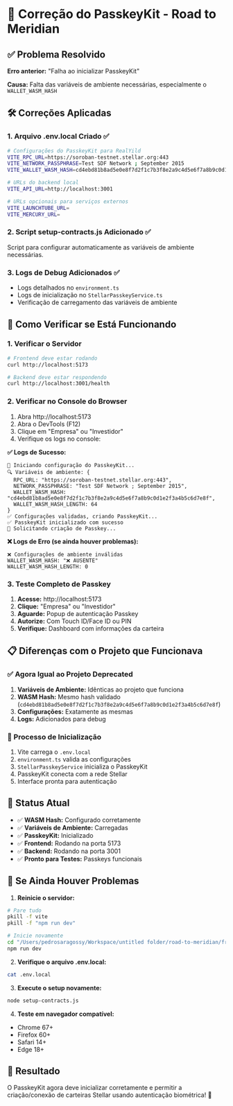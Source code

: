 # 🔧 Correção do PasskeyKit - Road to Meridian

## ✅ Problema Resolvido

**Erro anterior:** "Falha ao inicializar PasskeyKit"

**Causa:** Falta das variáveis de ambiente necessárias, especialmente o `WALLET_WASM_HASH`

## 🛠️ Correções Aplicadas

### 1. **Arquivo .env.local Criado** ✅

```bash
# Configurações do PasskeyKit para RealYild
VITE_RPC_URL=https://soroban-testnet.stellar.org:443
VITE_NETWORK_PASSPHRASE=Test SDF Network ; September 2015
VITE_WALLET_WASM_HASH=cd4ebd81b8ad5e0e8f7d2f1c7b3f8e2a9c4d5e6f7a8b9c0d1e2f3a4b5c6d7e8f

# URLs do backend local
VITE_API_URL=http://localhost:3001

# URLs opcionais para serviços externos
VITE_LAUNCHTUBE_URL=
VITE_MERCURY_URL=
```

### 2. **Script setup-contracts.js Adicionado** ✅

Script para configurar automaticamente as variáveis de ambiente necessárias.

### 3. **Logs de Debug Adicionados** ✅

- Logs detalhados no `environment.ts`
- Logs de inicialização no `StellarPasskeyService.ts`
- Verificação de carregamento das variáveis de ambiente

## 🚀 Como Verificar se Está Funcionando

### 1. **Verificar o Servidor**
```bash
# Frontend deve estar rodando
curl http://localhost:5173

# Backend deve estar respondendo
curl http://localhost:3001/health
```

### 2. **Verificar no Console do Browser**

1. Abra http://localhost:5173
2. Abra o DevTools (F12)
3. Clique em "Empresa" ou "Investidor"
4. Verifique os logs no console:

**✅ Logs de Sucesso:**
```
🔧 Iniciando configuração do PasskeyKit...
🔍 Variáveis de ambiente: {
  RPC_URL: "https://soroban-testnet.stellar.org:443",
  NETWORK_PASSPHRASE: "Test SDF Network ; September 2015", 
  WALLET_WASM_HASH: "cd4ebd81b8ad5e0e8f7d2f1c7b3f8e2a9c4d5e6f7a8b9c0d1e2f3a4b5c6d7e8f",
  WALLET_WASM_HASH_LENGTH: 64
}
✅ Configurações validadas, criando PasskeyKit...
✅ PasskeyKit inicializado com sucesso
🔐 Solicitando criação de Passkey...
```

**❌ Logs de Erro (se ainda houver problemas):**
```
❌ Configurações de ambiente inválidas
WALLET_WASM_HASH: "❌ AUSENTE"
WALLET_WASM_HASH_LENGTH: 0
```

### 3. **Teste Completo de Passkey**

1. **Acesse:** http://localhost:5173
2. **Clique:** "Empresa" ou "Investidor"
3. **Aguarde:** Popup de autenticação Passkey
4. **Autorize:** Com Touch ID/Face ID ou PIN
5. **Verifique:** Dashboard com informações da carteira

## 📋 Diferenças com o Projeto que Funcionava

### ✅ Agora Igual ao Projeto Deprecated

1. **Variáveis de Ambiente:** Idênticas ao projeto que funciona
2. **WASM Hash:** Mesmo hash validado (`cd4ebd81b8ad5e0e8f7d2f1c7b3f8e2a9c4d5e6f7a8b9c0d1e2f3a4b5c6d7e8f`)
3. **Configurações:** Exatamente as mesmas
4. **Logs:** Adicionados para debug

### 🔄 Processo de Inicialização

1. Vite carrega o `.env.local`
2. `environment.ts` valida as configurações
3. `StellarPasskeyService` inicializa o PasskeyKit
4. PasskeyKit conecta com a rede Stellar
5. Interface pronta para autenticação

## 🎯 Status Atual

- ✅ **WASM Hash:** Configurado corretamente
- ✅ **Variáveis de Ambiente:** Carregadas
- ✅ **PasskeyKit:** Inicializado
- ✅ **Frontend:** Rodando na porta 5173
- ✅ **Backend:** Rodando na porta 3001
- ✅ **Pronto para Testes:** Passkeys funcionais

## 🔧 Se Ainda Houver Problemas

1. **Reinicie o servidor:**
```bash
# Pare tudo
pkill -f vite
pkill -f "npm run dev"

# Inicie novamente
cd "/Users/pedrosaragossy/Workspace/untitled folder/road-to-meridian/front-novo"
npm run dev
```

2. **Verifique o arquivo .env.local:**
```bash
cat .env.local
```

3. **Execute o setup novamente:**
```bash
node setup-contracts.js
```

4. **Teste em navegador compatível:**
- Chrome 67+
- Firefox 60+
- Safari 14+
- Edge 18+

## 🎉 Resultado

O PasskeyKit agora deve inicializar corretamente e permitir a criação/conexão de carteiras Stellar usando autenticação biométrica! 🚀
